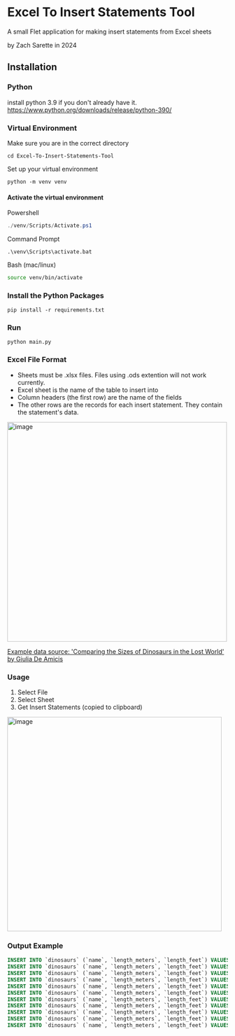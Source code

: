 # Excel To Insert Statements Tool

A small Flet application for making insert statements from Excel sheets

by Zach Sarette in 2024

## Installation

### Python

install python 3.9 if you don't already have it.
https://www.python.org/downloads/release/python-390/

### Virtual Environment

Make sure you are in the correct directory

```shell
cd Excel-To-Insert-Statements-Tool
```

Set up your virtual environment

```shell
python -m venv venv
```

#### Activate the virtual environment

Powershell
```Powershell
./venv/Scripts/Activate.ps1
```

Command Prompt
```command prompt
.\venv\Scripts\activate.bat
```

Bash (mac/linux)
```Bash
source venv/bin/activate
```

### Install the Python Packages

```shell
pip install -r requirements.txt

```
### Run
```
python main.py
```
### Excel File Format
- Sheets must be .xlsx files. Files using .ods extention will not work currently.
- Excel sheet is the name of the table to insert into
- Column headers (the first row) are the name of the fields
- The other rows are the records for each insert statement. They contain the statement's data.

<img width="502" alt="image" src="https://github.com/zacharysarette/Excel-To-Insert-Statements-Tool/assets/650130/f339f606-bffb-4775-821b-b2cb41487bfa">

[Example data source: 'Comparing the Sizes of Dinosaurs in the Lost World' by Giulia De Amicis ](https://www.visualcapitalist.com/cp/comparing-the-sizes-of-dinosaurs-in-the-lost-world/)

### Usage

1. Select File
2. Select Sheet
3. Get Insert Statements (copied to clipboard)

<img width="490" alt="image" src="https://github.com/zacharysarette/Excel-To-Insert-Statements-Tool/assets/650130/fbaf148d-a358-4cfe-890f-8b8af5767ca2">


### Output Example
```sql
INSERT INTO `dinosaurs` (`name`, `length_meters`, `length_feet`) VALUES ('Argentinosaurus', '39', '128.0');
INSERT INTO `dinosaurs` (`name`, `length_meters`, `length_feet`) VALUES ('Brachiosaurus', '26', '85.0');
INSERT INTO `dinosaurs` (`name`, `length_meters`, `length_feet`) VALUES ('Diplodocus', '26', '85.0');
INSERT INTO `dinosaurs` (`name`, `length_meters`, `length_feet`) VALUES ('Barosaurus', '24', '79.0');
INSERT INTO `dinosaurs` (`name`, `length_meters`, `length_feet`) VALUES ('Spinosaurus', '15', '49.0');
INSERT INTO `dinosaurs` (`name`, `length_meters`, `length_feet`) VALUES ('Tyrannosaurus rex', '12', '30.0');
INSERT INTO `dinosaurs` (`name`, `length_meters`, `length_feet`) VALUES ('Iguanodon', '10', '33.0');
INSERT INTO `dinosaurs` (`name`, `length_meters`, `length_feet`) VALUES ('Baryonyx', '10', '33.0');
INSERT INTO `dinosaurs` (`name`, `length_meters`, `length_feet`) VALUES ('Triceratops', '9', '30.0');
INSERT INTO `dinosaurs` (`name`, `length_meters`, `length_feet`) VALUES ('Epidextipteryx', '44', '1.4');
INSERT INTO `dinosaurs` (`name`, `length_meters`, `length_feet`) VALUES ('Parvicursor', '39', '1.3');
```



